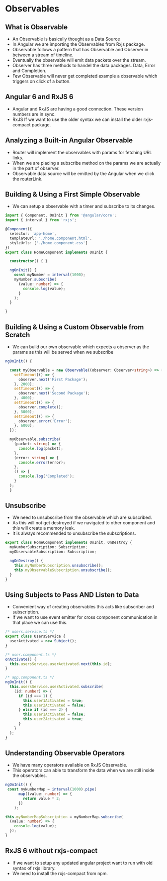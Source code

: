 # Observables

## What is Observable

* An Observable is basically thought as a Data Source
* In Angular we are importing the Observables from Rxjs package.
* Observable follows a pattern that has Observable and Observer in between a stream of timeline.
* Eventually the observable will emit data packets over the stream.
* Observer has three methods to handel the data packages. Data, Error and Completion.
* Few Observable will never get completed example a observable which triggers on click of a button.

## Angular 6 and RxJS 6

* Angular and RxJS are having a good connection. These version numbers are in sync.
* RxJS If we want to use the older syntax we can install the older rxjs-compact package.

## Analyzing a Built-in Angular Observable

* Router will implement the observables with params for fetching URL links.
* When we are placing a subscribe method on the params we are actually in the part of observer.
* Observable data source will be emitted by the Angular when we click the routerLink.

## Building & Using a First Simple Observable

* We can setup a observable with a timer and subscribe to its changes.

```typescript
import { Component, OnInit } from '@angular/core';
import { interval } from 'rxjs';

@Component({
  selector: 'app-home',
  templateUrl: './home.component.html',
  styleUrls: ['./home.component.css']
})
export class HomeComponent implements OnInit {

  constructor() { }

  ngOnInit() {
    const myNumber = interval(1000);
    myNumber.subscribe(
      (value: number) => {
        console.log(value);
      }
    );
  }

}

```

## Building & Using a Custom Observable from Scratch

* We can build our own observable which expects a observer as the params as this will be served when we subscribe

```typescript
ngOnInit() {

  const myObservable = new Observable((observer: Observer<string>) => {
    setTimeout(() => {
      observer.next('First Package');
    }, 2000);
    setTimeout(() => {
      observer.next('Second Package');
    }, 4000);
    setTimeout(() => {
      observer.complete();
    }, 5000);
    setTimeout(() => {
      observer.error('Error');
    }, 6000);
  });

  myObservable.subscribe(
    (packet: string) => {
      console.log(packet);
    },
    (error: string) => {
      console.error(error);
    },
    () => {
      console.log('Completed');
    }
  );
  }
```

## Unsubscribe

* We need to unsubscribe from the observable which are subscribed.
* As this will not get destroyed if we navigated to other component and this will create a memory leak.
* It is always recommended to unsubscribe the subscriptions.

```typescript
export class HomeComponent implements OnInit, OnDestroy {
  myNumberSubscription: Subscription;
  myObservableSubscription: Subscription;

  ngOnDestroy() {
    this.myNumberSubscription.unsubscribe();
    this.myObservableSubscription.unsubscribe();
  }
}
```

## Using Subjects to Pass AND Listen to Data

* Convenient way of creating observables this acts like subscriber and subscription.
* If we want to use event emitter for cross component communication in that place we can use this.

```typescript
/* users.service.ts */
export class UsersService {
  userActivated = new Subject();
}

/* user.component.ts */
onActivate() {
  this.usersService.userActivated.next(this.id);
}

/* app.component.ts */
ngOnInit() {
  this.usersService.userActivated.subscribe(
    (id: number) => {
      if (id === 1) {
        this.user1Activated = true;
        this.user2Activated = false;
      } else if (id === 2) {
        this.user1Activated = false;
        this.user2Activated = true;
      }
    }
  );
}

```

## Understanding Observable Operators

* We have many operators available on RxJS Observable.
* This operators can able to transform the data when we are still inside the observables.

```typescript
ngOnInit() {
 const myNumberMap = interval(1000).pipe(
      map((value: number) => {
        return value * 2;
      })
    );

this.myNumberMapSubscription = myNumberMap.subscribe(
  (value: number) => {
    console.log(value);
  });
}
```

## RxJS 6 without rxjs-compact

* If we want to setup any updated angular project want to run with old syntax of rxjs library.
* We need to install the rxjs-compact from npm.
